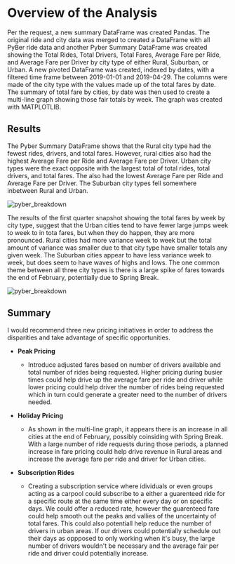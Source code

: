 # **Overview of the Analysis**

Per the request, a new summary DataFrame was created Pandas.  The original ride and city data was merged to created a DataFrame with all PyBer ride data and another Pyber Summary DataFrame was created showing the Total Rides, Total Drivers, Total Fares, Average Fare per Ride, and Average Fare per Driver by city type of either Rural, Suburban, or Urban. A new pivoted DataFrame was created, indexed by dates, with a filtered time frame between 2019-01-01 and 2019-04-29.  The columns were made of the city type with the values made up of the total fares by date.  The summary of total fare by cities, by date was then used to create a multi-line graph showing those fair totals by week.  The graph was created with MATPLOTLIB.

## **Results**

The Pyber Summary DataFrame shows that the Rural city type had the fewest rides, drivers, and total fares.  However, rural cities also had the highest Average Fare per Ride and Average Fare per Driver.  Urban city types were the exact opposite with the largest total of total rides, total drivers, and total fares.  The also had the lowest Average Fare per Ride and Average Fare per Driver.  The Suburban city types fell somewhere inbetween Rural and Urban.

![pyber_breakdown](https://user-images.githubusercontent.com/78942457/112754326-8c3d3a80-8fa9-11eb-9081-21f7d9aa9bff.PNG)

The results of the first quarter snapshot showing the total fares by week by city type, suggest that the Urban cities tend to have fewer large jumps week to week to in tota fares, but when they do happen, they are more pronounced.  Rural cities had more variance week to week but the total amount of variance was smaller due to that city type have smaller totals any given week.  The Suburban cities appear to have less variance week to week, but does seem to have waves of highs and lows.  The one common theme between all three city types is there is a large spike of fares towards the end of February, potentially due to Spring Break.

![pyber_breakdown](https://user-images.githubusercontent.com/78942457/112754664-1df97780-8fab-11eb-8521-12e9599213dc.PNG)

## **Summary**

I would recommend three new pricing initiatives in order to address the disparities and take advantage of specific opportunities.  
* **Peak Pricing**
  * Introduce adjusted fares based on number of drivers available and total number of rides being requested.  Higher pricing during busier times could help drive up the average fare per ride and driver while lower pricing could help driver the number of rides being requested which in turn could generate a greater need to the number of drivers needed.

* **Holiday Pricing**
  * As shown in the multi-line graph, it appears there is an increase in all cities at the end of February, possibly coinsiding with Spring Break.  With a large number of ride requests during those periods, a planned increase in fare pricing could help drive revenue in Rural areas and increase the average fare per ride and driver for Urban cities.

* **Subscription Rides**
  * Creating a subscription service where idividuals or even groups acting as a carpool could subscribe to a either a guarenteed ride for a specific route at the same time either every day or on specific days.  We could offer a reduced rate, however the guarenteed fare could help smooth out the peaks and vallies of the uncertainty of total fares.  This could also potentiall help reduce the number of drivers in urban areas.  If our drivers could potentially schedule out their days as oppposed to only working when it's busy, the large number of drivers wouldn't be necessary and the average fair per ride and driver could potentially increase.
